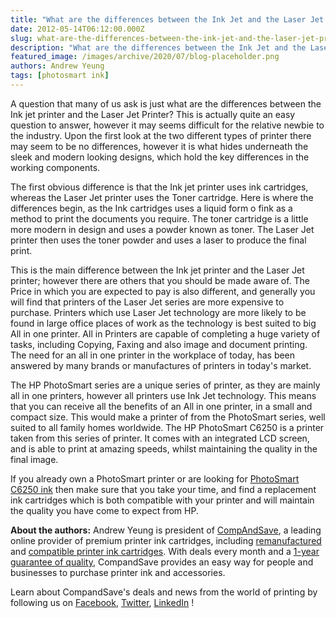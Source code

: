 ```yaml
---
title: "What are the differences between the Ink Jet and the Laser Jet Printer?"
date: 2012-05-14T06:12:00.000Z
slug: what-are-the-differences-between-the-ink-jet-and-the-laser-jet-printer
description: "What are the differences between the Ink Jet and the Laser Jet Printer?"
featured_image: /images/archive/2020/07/blog-placeholder.png
authors: Andrew Yeung
tags: [photosmart ink]
---
```


A question that many of us ask is just what are the differences between the Ink jet printer and the Laser Jet Printer? This is actually quite an easy question to answer, however it may seems difficult for the relative newbie to the industry. Upon the first look at the two different types of printer there may seem to be no differences, however it is what hides underneath the sleek and modern looking designs, which hold the key differences in the working components.

The first obvious difference is that the Ink jet printer uses ink cartridges, whereas the Laser Jet printer uses the Toner cartridge. Here is where the differences begin, as the Ink cartridges uses a liquid form o fink as a method to print the documents you require. The toner cartridge is a little more modern in design and uses a powder known as toner. The Laser Jet printer then uses the toner powder and uses a laser to produce the final print. 

This is the main difference between the Ink jet printer and the Laser Jet printer; however there are others that you should be made aware of. The Price in which you are expected to pay is also different, and generally you will find that printers of the Laser Jet series are more expensive to purchase. Printers which use Laser Jet technology are more likely to be found in large office places of work as the technology is best suited to big All in one printer. All in Printers are capable of completing a huge variety of tasks, including Copying, Faxing and also image and document printing. The need for an all in one printer in the workplace of today, has been answered by many brands or manufactures of printers in today's market. 

The HP PhotoSmart series are a unique series of printer, as they are mainly all in one printers, however all printers use Ink Jet technology. This means that you can receive all the benefits of an All in one printer, in a small and compact size. This would make a printer of from the PhotoSmart series, well suited to all family homes worldwide. The HP PhotoSmart C6250 is a printer taken from this series of printer. It comes with an integrated LCD screen, and is able to print at amazing speeds, whilst maintaining the quality in the final image. 

If you already own a PhotoSmart printer or are looking for [PhotoSmart C6250 ink](https://www.compandsave.com/hp/photosmart/c6250-ink-cartridges) then make sure that you take your time, and find a replacement ink cartridges which is both compatible with your printer and will maintain the quality you have come to expect from HP.

  
**About the authors:** Andrew Yeung is president of [CompAndSave](https://www.compandsave.com/), a leading online provider of premium printer ink cartridges, including [remanufactured](https://www.compandsave.com/help) and [compatible printer ink cartridges](https://www.compandsave.com/help). With deals every month and a [1-year guarantee of quality](https://www.compandsave.com/help), CompandSave provides an easy way for people and businesses to purchase printer ink and accessories.

Learn about CompandSave's deals and news from the world of printing by following us on [Facebook](https://www.facebook.com/compandsave.ink), [Twitter](https://twitter.com/compandsave), [LinkedIn](https://www.linkedin.com) !